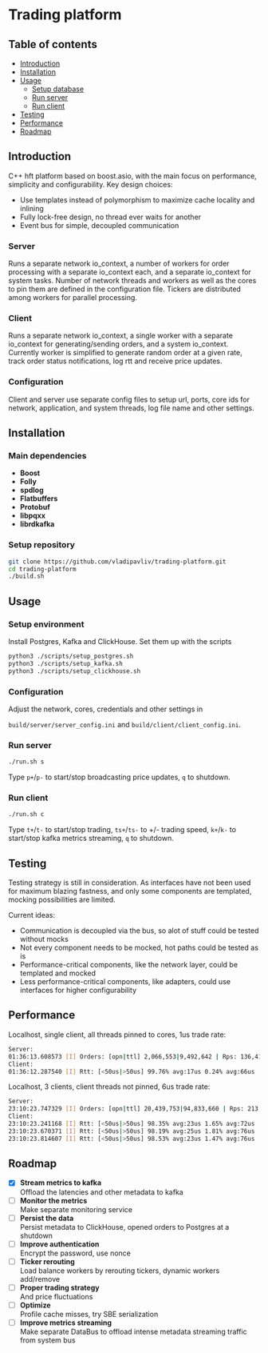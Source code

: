 # Trading platform

## Table of contents
- [Introduction](#introduction)
- [Installation](#installation)
- [Usage](#usage)
    - [Setup database](#setup-database)
    - [Run server](#run-server)
    - [Run client](#run-client)
- [Testing](#testing)    
- [Performance](#performance)
- [Roadmap](#roadmap)

## Introduction
C++ hft platform based on boost.asio, with the main focus on performance, simplicity and configurability. Key design choices:
- Use templates instead of polymorphism to maximize cache locality and inlining
- Fully lock-free design, no thread ever waits for another
- Event bus for simple, decoupled communication

### Server
Runs a separate network io_context, a number of workers for order processing with a separate io_context each, and a separate io_context for system tasks. Number of network threads and workers as well as the cores to pin them are defined in the configuration file. Tickers are distributed among workers for parallel processing.

### Client
Runs a separate network io_context, a single worker with a separate io_context for generating/sending orders, and a system io_context. Currently worker is simplified to generate random order at a given rate, track order status notifications, log rtt and receive price updates.

### Configuration
Client and server use separate config files to setup url, ports, core ids for network, application, and system threads, log file name and other settings.

## Installation

### Main dependencies
- **Boost**
- **Folly**
- **spdlog**
- **Flatbuffers**
- **Protobuf**
- **libpqxx**
- **librdkafka**

### Setup repository
```bash
git clone https://github.com/vladipavliv/trading-platform.git
cd trading-platform
./build.sh
```

## Usage
### Setup environment
Install Postgres, Kafka and ClickHouse. Set them up with the scripts
```bash
python3 ./scripts/setup_postgres.sh
python3 ./scripts/setup_kafka.sh
python3 ./scripts/setup_clickhouse.sh
```

### Configuration
Adjust the network, cores, credentials and other settings in 

`build/server/server_config.ini` and `build/client/client_config.ini`.

### Run server
```bash
./run.sh s
```
Type `p+`/`p-` to start/stop broadcasting price updates, `q` to shutdown.

### Run client
```bash
./run.sh c
```
Type `t+`/`t-` to start/stop trading, `ts+`/`ts-` to +/- trading speed, `k+`/`k-` to start/stop kafka metrics streaming, `q` to shutdown.

## Testing
Testing strategy is still in consideration. As interfaces have not been used for maximum blazing fastness, and only some components are templated, mocking possibilities are limited.

Current ideas:
- Communication is decoupled via the bus, so alot of stuff could be tested without mocks
- Not every component needs to be mocked, hot paths could be tested as is
- Performance-critical components, like the network layer, could be templated and mocked
- Less performance-critical components, like adapters, could use interfaces for higher configurability

## Performance
Localhost, single client, all threads pinned to cores, 1us trade rate:

```bash
Server:
01:36:13.608573 [I] Orders: [opn|ttl] 2,066,553|9,492,642 | Rps: 136,410
Client:
01:36:12.287540 [I] Rtt: [<50us|>50us] 99.76% avg:17us 0.24% avg:66us
```

Localhost, 3 clients, client threads not pinned, 6us trade rate:

```bash
Server:
23:10:23.747329 [I] Orders: [opn|ttl] 20,439,753|94,833,660 | Rps: 213,990
Client:
23:10:23.241168 [I] Rtt: [<50us|>50us] 98.35% avg:23us 1.65% avg:72us
23:10:23.670371 [I] Rtt: [<50us|>50us] 98.19% avg:25us 1.81% avg:76us
23:10:23.814607 [I] Rtt: [<50us|>50us] 98.53% avg:23us 1.47% avg:76us
```

## Roadmap
- [x] **Stream metrics to kafka**  
Offload the latencies and other metadata to kafka
- [ ] **Monitor the metrics**  
Make separate monitoring service
- [ ] **Persist the data**  
Persist metadata to ClickHouse, opened orders to Postgres at a shutdown
- [ ] **Improve authentication**  
Encrypt the password, use nonce
- [ ] **Ticker rerouting**  
Load balance workers by rerouting tickers, dynamic workers add/remove
- [ ] **Proper trading strategy**  
And price fluctuations
- [ ] **Optimize**  
Profile cache misses, try SBE serialization
- [ ] **Improve metrics streaming**  
Make separate DataBus to offload intense metadata streaming traffic from system bus
